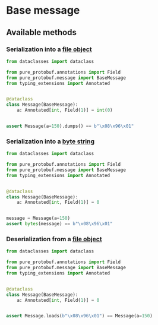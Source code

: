 # Base message

## Available methods

### Serialization into a [file object](https://docs.python.org/3/glossary.html#term-file-object)

```python title="test_write_to.py"
from dataclasses import dataclass

from pure_protobuf.annotations import Field
from pure_protobuf.message import BaseMessage
from typing_extensions import Annotated


@dataclass
class Message(BaseMessage):
    a: Annotated[int, Field(1)] = int(0)


assert Message(a=150).dumps() == b"\x08\x96\x01"
```

### Serialization into a [byte string](https://docs.python.org/3/library/stdtypes.html#bytes)

```python title="test_bytes.py"
from dataclasses import dataclass

from pure_protobuf.annotations import Field
from pure_protobuf.message import BaseMessage
from typing_extensions import Annotated


@dataclass
class Message(BaseMessage):
    a: Annotated[int, Field(1)] = 0


message = Message(a=150)
assert bytes(message) == b"\x08\x96\x01"
```

### Deserialization from a [file object](https://docs.python.org/3/glossary.html#term-file-object)

```python title="test_read_from.py"
from dataclasses import dataclass

from pure_protobuf.annotations import Field
from pure_protobuf.message import BaseMessage
from typing_extensions import Annotated


@dataclass
class Message(BaseMessage):
    a: Annotated[int, Field(1)] = 0


assert Message.loads(b"\x08\x96\x01") == Message(a=150)
```
